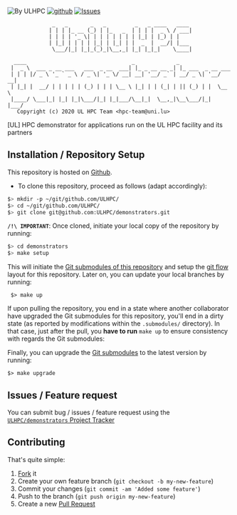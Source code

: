 ![By ULHPC](https://img.shields.io/badge/by-ULHPC-blue.svg) [![github](https://img.shields.io/badge/git-github-lightgray.svg)](https://github.com/ULHPC/demonstrators) [![Issues](https://img.shields.io/badge/issues-github-green.svg)](https://github.com/ULHPC/demonstrators/issues)

                  _   _       _   _         _   _ ____   ____
                 | | | |_ __ (_) | |_   _  | | | |  _ \ / ___|
                 | | | | '_ \| | | | | | | | |_| | |_) | |
                 | |_| | | | | |_| | |_| | |  _  |  __/| |___
                  \___/|_| |_|_(_)_|\__,_| |_| |_|_|    \____|

      ____                                 _             _
     |  _ \  ___ _ __ ___   ___  _ __  ___| |_ _ __ __ _| |_ ___  _ __ ___
     | | | |/ _ \ '_ ` _ \ / _ \| '_ \/ __| __| '__/ _` | __/ _ \| '__/ __|
     | |_| |  __/ | | | | | (_) | | | \__ \ |_| | | (_| | || (_) | |  \__ \
     |____/ \___|_| |_| |_|\___/|_| |_|___/\__|_|  \__,_|\__\___/|_|  |___/                                                                                                                                                   
       Copyright (c) 2020 UL HPC Team <hpc-team@uni.lu>

[UL] HPC demonstrator for applications run on the UL HPC facility and its partners

## Installation / Repository Setup

This repository is hosted on [Github](https://github.com/ULHPC/demonstrators).

* To clone this repository, proceed as follows (adapt accordingly):

```bash
$> mkdir -p ~/git/github.com/ULHPC/
$> cd ~/git/github.com/ULHPC/
$> git clone git@github.com:ULHPC/demonstrators.git
```


**`/!\ IMPORTANT`**: Once cloned, initiate your local copy of the repository by running:

```bash
$> cd demonstrators
$> make setup
```

This will initiate the [Git submodules of this repository](.gitmodules) and setup the [git flow](https://www.atlassian.com/git/tutorials/comparing-workflows/gitflow-workflow) layout for this repository. Later on, you can update your local branches by running:

     $> make up

If upon pulling the repository, you end in a state where another collaborator have upgraded the Git submodules for this repository, you'll end in a dirty state (as reported by modifications within the `.submodules/` directory). In that case, just after the pull, you **have to run** `make up` to ensure consistency with regards the Git submodules:

Finally, you can upgrade the [Git submodules](.gitmodules) to the latest version by running:

    $> make upgrade

## Issues / Feature request

You can submit bug / issues / feature request using the [`ULHPC/demonstrators` Project Tracker](https://github.com/ULHPC/demonstrators/issues)

## Contributing

That's quite simple:

1. [Fork](https://help.github.com/articles/fork-a-repo/) it
2. Create your own feature branch (`git checkout -b my-new-feature`)
3. Commit your changes (`git commit -am 'Added some feature'`)
4. Push to the branch (`git push origin my-new-feature`)
5. Create a new [Pull Request](https://help.github.com/articles/using-pull-requests/)
